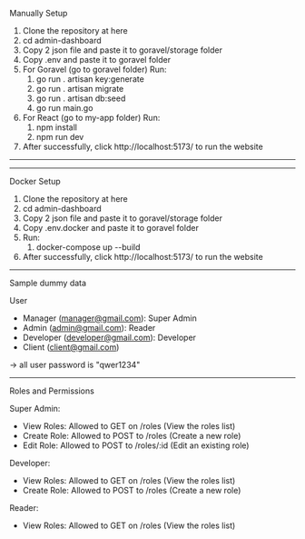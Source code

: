 Manually Setup
1. Clone the repository at here
2. cd admin-dashboard
3. Copy 2 json file and paste it to goravel/storage folder
4. Copy .env and paste it to goravel folder
5. For Goravel (go to goravel folder)
   Run:
      1.  go run . artisan key:generate
      2.  go run . artisan migrate
      3.  go run . artisan db:seed
      4.  go run main.go
6. For React (go to my-app folder)
   Run:
      1. npm install
      2. npm run dev
8. After successfully, click http://localhost:5173/ to run the website



--- 
---













Docker Setup

1. Clone the repository at here
2. cd admin-dashboard
3. Copy 2 json file and paste it to goravel/storage folder
4. Copy .env.docker and paste it to goravel folder
5. Run:
   1. docker-compose up --build
6. After successfully, click http://localhost:5173/ to run the website


-------
Sample dummy data 

User
- Manager (manager@gmail.com): Super Admin
- Admin (admin@gmail.com): Reader
- Developer (developer@gmail.com): Developer
- Client (client@gmail.com)
  
-> all user password is "qwer1234"

----------
Roles and Permissions

Super Admin:
- View Roles: Allowed to GET on /roles (View the roles list)
- Create Role: Allowed to POST to /roles (Create a new role)
- Edit Role: Allowed to POST to /roles/:id (Edit an existing role)

Developer:
- View Roles: Allowed to GET on /roles (View the roles list)
- Create Role: Allowed to POST to /roles (Create a new role)

Reader:
- View Roles: Allowed to GET on /roles (View the roles list)
